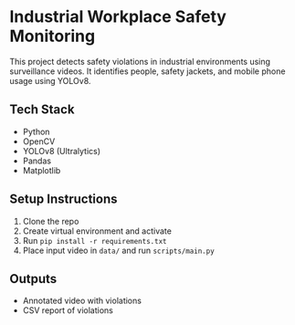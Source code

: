 # Industrial Workplace Safety Monitoring

This project detects safety violations in industrial environments using surveillance videos. It identifies people, safety jackets, and mobile phone usage using YOLOv8.

## Tech Stack
- Python
- OpenCV
- YOLOv8 (Ultralytics)
- Pandas
- Matplotlib

## Setup Instructions
1. Clone the repo
2. Create virtual environment and activate
3. Run `pip install -r requirements.txt`
4. Place input video in `data/` and run `scripts/main.py`

## Outputs
- Annotated video with violations
- CSV report of violations
